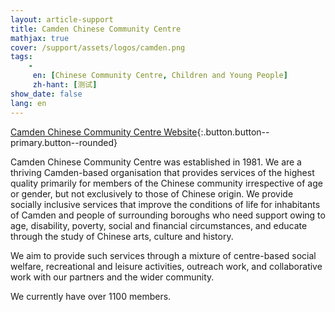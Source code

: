 ```yaml
---
layout: article-support
title: Camden Chinese Community Centre
mathjax: true
cover: /support/assets/logos/camden.png
tags:
    -
     en: [Chinese Community Centre, Children and Young People]
     zh-hant: [测试]
show_date: false
lang: en
---
```


[Camden Chinese Community Centre Website](https://www.camdenccc.co.uk){:.button.button--primary.button--rounded}

Camden Chinese Community Centre was established in 1981. We are a thriving Camden-based organisation that provides services of the highest quality primarily for members of the Chinese community irrespective of age or gender, but not exclusively to those of Chinese origin. We provide socially inclusive services that improve the conditions of life for inhabitants of Camden and people of surrounding boroughs who need support owing to age, disability, poverty, social and financial circumstances, and educate through the study of Chinese arts, culture and history.

We aim to provide such services through a mixture of centre-based social welfare, recreational and leisure activities, outreach work, and collaborative work with our partners and the wider community.

We currently have over 1100 members.
